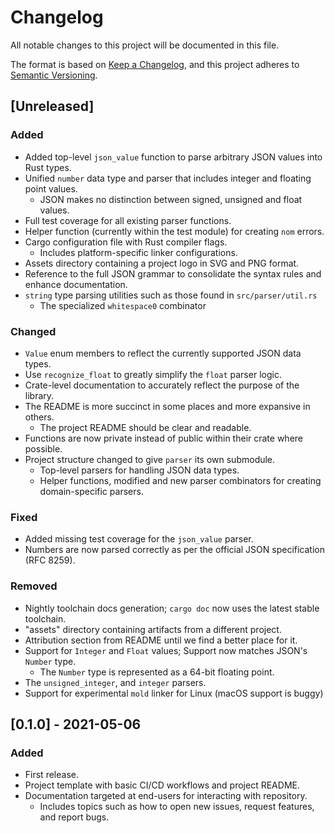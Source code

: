 # Changelog

All notable changes to this project will be documented in this file.

The format is based on [Keep a Changelog](https://keepachangelog.com/en/1.1.0/),
and this project adheres to [Semantic Versioning](https://semver.org/spec/v2.0.0.html).

## [Unreleased]

### Added

- Added top-level `json_value` function to parse arbitrary JSON values into Rust types.
- Unified `number` data type and parser that includes integer and floating point values.
    - JSON makes no distinction between signed, unsigned and float values.
- Full test coverage for all existing parser functions.
- Helper function (currently within the test module) for creating `nom` errors.
- Cargo configuration file with Rust compiler flags.
    - Includes platform-specific linker configurations.
- Assets directory containing a project logo in SVG and PNG format.
- Reference to the full JSON grammar to consolidate the syntax rules and enhance documentation.
- `string` type parsing utilities such as those found in `src/parser/util.rs`
    - The specialized `whitespace0` combinator

### Changed

- `Value` enum members to reflect the currently supported JSON data types.
- Use `recognize_float` to greatly simplify the `float` parser logic.
- Crate-level documentation to accurately reflect the purpose of the library.
- The README is more succinct in some places and more expansive in others.
    - The project README should be clear and readable.
- Functions are now private instead of public within their crate where possible.
- Project structure changed to give `parser` its own submodule.
    - Top-level parsers for handling JSON data types.
    - Helper functions, modified and new parser combinators for creating domain-specific parsers.

### Fixed

- Added missing test coverage for the `json_value` parser.
- Numbers are now parsed correctly as per the official JSON specification (RFC 8259).

### Removed

- Nightly toolchain docs generation; `cargo doc` now uses the latest stable toolchain.
- "assets" directory containing artifacts from a different project.
- Attribution section from README until we find a better place for it.
- Support for `Integer` and `Float` values; Support now matches JSON's `Number` type.
    - The `Number` type is represented as a 64-bit floating point.
- The `unsigned_integer`, and `integer` parsers.
- Support for experimental `mold` linker for Linux (macOS support is buggy)

## [0.1.0] - 2021-05-06

### Added

- First release.
- Project template with basic CI/CD workflows and project README.
- Documentation targeted at end-users for interacting with repository.
    - Includes topics such as how to open new issues, request features, and report bugs.

<!-- Types of changes -->
<!--
- Added:        for new features
- Changed:      for changes in existing functionality
- Deprecated:   for soon-to-be removed features
- Removed:      for now removed features
- Fixed:        for any bug fixes
- Security:     in case of vulnerabilities
-->
